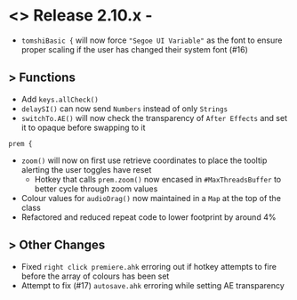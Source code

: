 # <> Release 2.10.x - 
- `tomshiBasic {` will now force `"Segoe UI Variable"` as the font to ensure proper scaling if the user has changed their system font (#16)

## > Functions
- Add `keys.allCheck()`
- `delaySI()` can now send `Numbers` instead of only `Strings`
- `switchTo.AE()` will now check the transparency of `After Effects` and set it to opaque before swapping to it

`prem {`
- `zoom()` will now on first use retrieve coordinates to place the tooltip alerting the user toggles have reset
    - Hotkey that calls `prem.zoom()` now encased in `#MaxThreadsBuffer` to better cycle through zoom values
- Colour values for `audioDrag()` now maintained in a `Map` at the top of the class
- Refactored and reduced repeat code to lower footprint by around 4%

## > Other Changes
- Fixed `right click premiere.ahk` erroring out if hotkey attempts to fire before the array of colours has been set
- Attempt to fix (#17) `autosave.ahk` erroring while setting AE transparency